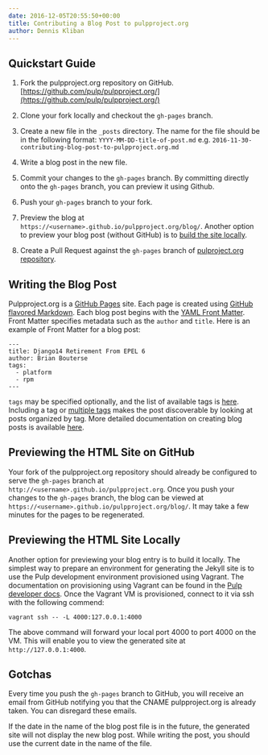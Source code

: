 ```yaml
---
date: 2016-12-05T20:55:50+00:00
title: Contributing a Blog Post to pulpproject.org
author: Dennis Kliban
---
```

<!-- more -->
Quickstart Guide
----------------

1. Fork the pulpproject.org repository on GitHub.
   [https://github.com/pulp/pulpproject.org/](https://github.com/pulp/pulpproject.org/)

1. Clone your fork locally and checkout the `gh-pages` branch.

1. Create a new file in the `_posts` directory. The name for the file should be in the following
   format: `YYYY-MM-DD-title-of-post.md` e.g.
   `2016-11-30-contributing-blog-post-to-pulpproject.org.md`

1. Write a blog post in the new file.

1. Commit your changes to the `gh-pages` branch. By committing directly onto the `gh-pages` branch,
   you can preview it using Github.

1. Push your `gh-pages` branch to your fork.

1. Preview the blog at `https://<username>.github.io/pulpproject.org/blog/`. Another option to
   preview your blog post (without GitHub) is to [build the site
   locally](https://github.com/pulp/pulpproject.org/blob/gh-pages/README.md).

1. Create a Pull Request against the `gh-pages` branch of [pulproject.org
   repository](https://github.com/pulp/pulpproject.org/).

Writing the Blog Post
---------------------

Pulpproject.org is a [GitHub Pages](https://pages.github.com/) site. Each page is created using
[GitHub flavored Markdown](https://help.github.com/articles/basic-writing-and-formatting-syntax/).
Each blog post begins with the [YAML Front Matter](http://jekyllrb.com/docs/frontmatter/). Front
Matter specifies metadata such as the `author` and `title`. Here is an example of Front Matter for
a blog post:

    ---
    title: Django14 Retirement From EPEL 6
    author: Brian Bouterse
    tags:
      - platform
      - rpm
    ---

`tags` may be specified optionally, and the list of available tags is
[here](https://github.com/pulp/pulpproject.org/tree/gh-pages/tags). Including a tag or [multiple
tags](https://raw.githubusercontent.com/pulp/pulpproject.org/gh-pages/_posts/2016-11-17-django14-epel6-retirement.md)
makes the post discoverable by looking at posts organized by tag. More detailed documentation on
creating blog posts is available [here](http://jekyllrb.com/docs/posts/).

Previewing the HTML Site on GitHub
----------------------------------

Your fork of the pulpproject.org repository should already be configured to serve the `gh-pages`
branch at `http://<username>.github.io/pulpproject.org`. Once you push your changes to the
`gh-pages` branch, the blog can be viewed at `https://<username>.github.io/pulpproject.org/blog/`.
It may take a few minutes for the pages to be regenerated.

Previewing the HTML Site Locally
--------------------------------

Another option for previewing your blog entry is to build it locally. The simplest way to prepare
an environment for generating the Jekyll site is to use the Pulp development environment
provisioned using Vagrant. The documentation on provisioning using Vagrant can be found in the
[Pulp developer docs](http://docs.pulpproject.org/dev-guide/contributing/dev_setup.html#vagrant).
Once the Vagrant VM is provisioned, connect to it via ssh with the following commend:

`vagrant ssh -- -L 4000:127.0.0.1:4000`

The above command will forward your local port 4000 to port 4000 on the VM. This will enable you
to view the generated site at `http://127.0.0.1:4000`.

Gotchas
-------

Every time you push the `gh-pages` branch to GitHub, you will receive an email from GitHub
notifying you that the CNAME pulpproject.org is already taken. You can disregard these emails.

If the date in the name of the blog post file is in the future, the generated site will
not display the new blog post. While writing the post, you should use the current date in the
name of the file.

